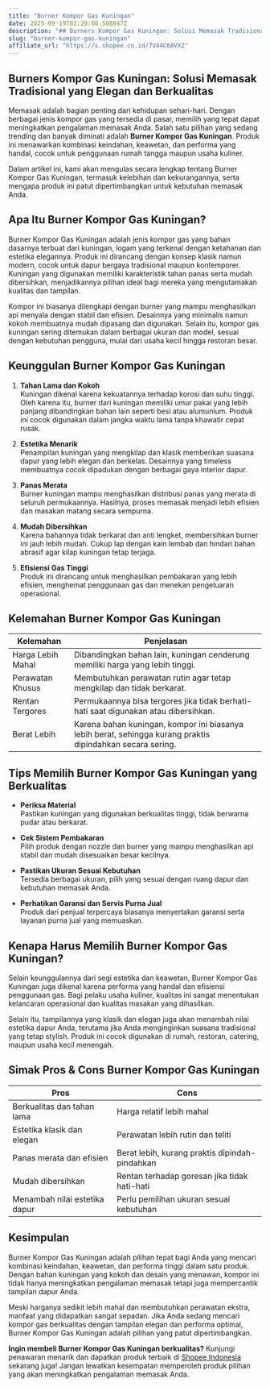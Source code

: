 ```yaml
---
title: "Burner Kompor Gas Kuningan"
date: 2025-09-19T02:20:08.508847Z
description: "## Burners Kompor Gas Kuningan: Solusi Memasak Tradisional yang Elegan dan Berkualitas..."
slug: "burner-kompor-gas-kuningan"
affiliate_url: "https://s.shopee.co.id/7V44C68VX2"
---
```

## Burners Kompor Gas Kuningan: Solusi Memasak Tradisional yang Elegan dan Berkualitas

Memasak adalah bagian penting dari kehidupan sehari-hari. Dengan berbagai jenis kompor gas yang tersedia di pasar, memilih yang tepat dapat meningkatkan pengalaman memasak Anda. Salah satu pilihan yang sedang trending dan banyak diminati adalah **Burner Kompor Gas Kuningan**. Produk ini menawarkan kombinasi keindahan, keawetan, dan performa yang handal, cocok untuk penggunaan rumah tangga maupun usaha kuliner.

Dalam artikel ini, kami akan mengulas secara lengkap tentang Burner Kompor Gas Kuningan, termasuk kelebihan dan kekurangannya, serta mengapa produk ini patut dipertimbangkan untuk kebutuhan memasak Anda.

## Apa Itu Burner Kompor Gas Kuningan?

Burner Kompor Gas Kuningan adalah jenis kompor gas yang bahan dasarnya terbuat dari kuningan, logam yang terkenal dengan ketahanan dan estetika elegannya. Produk ini dirancang dengan konsep klasik namun modern, cocok untuk dapur bergaya tradisional maupun kontemporer. Kuningan yang digunakan memiliki karakteristik tahan panas serta mudah dibersihkan, menjadikannya pilihan ideal bagi mereka yang mengutamakan kualitas dan tampilan.

Kompor ini biasanya dilengkapi dengan burner yang mampu menghasilkan api menyala dengan stabil dan efisien. Desainnya yang minimalis namun kokoh membuatnya mudah dipasang dan digunakan. Selain itu, kompor gas kuningan sering ditemukan dalam berbagai ukuran dan model, sesuai dengan kebutuhan pengguna, mulai dari usaha kecil hingga restoran besar.

## Keunggulan Burner Kompor Gas Kuningan

1. **Tahan Lama dan Kokoh**  
Kuningan dikenal karena kekuatannya terhadap korosi dan suhu tinggi. Oleh karena itu, burner dari kuningan memiliki umur pakai yang lebih panjang dibandingkan bahan lain seperti besi atau alumunium. Produk ini cocok digunakan dalam jangka waktu lama tanpa khawatir cepat rusak.

2. **Estetika Menarik**  
Penampilan kuningan yang mengkilap dan klasik memberikan suasana dapur yang lebih elegan dan berkelas. Desainnya yang timeless membuatnya cocok dipadukan dengan berbagai gaya interior dapur.

3. **Panas Merata**  
Burner kuningan mampu menghasilkan distribusi panas yang merata di seluruh permukaannya. Hasilnya, proses memasak menjadi lebih efisien dan masakan matang secara sempurna.

4. **Mudah Dibersihkan**  
Karena bahannya tidak berkarat dan anti lengket, membersihkan burner ini jauh lebih mudah. Cukup lap dengan kain lembab dan hindari bahan abrasif agar kilap kuningan tetap terjaga.

5. **Efisiensi Gas Tinggi**  
Produk ini dirancang untuk menghasilkan pembakaran yang lebih efisien, menghemat penggunaan gas dan menekan pengeluaran operasional.

## Kelemahan Burner Kompor Gas Kuningan

| Kelemahan | Penjelasan |
| --- | --- |
| Harga Lebih Mahal | Dibandingkan bahan lain, kuningan cenderung memiliki harga yang lebih tinggi. |
| Perawatan Khusus | Membutuhkan perawatan rutin agar tetap mengkilap dan tidak berkarat. |
| Rentan Tergores | Permukaannya bisa tergores jika tidak berhati-hati saat digunakan atau dibersihkan. |
| Berat Lebih | Karena bahan kuningan, kompor ini biasanya lebih berat, sehingga kurang praktis dipindahkan secara sering. |

## Tips Memilih Burner Kompor Gas Kuningan yang Berkualitas

- **Periksa Material**  
Pastikan kuningan yang digunakan berkualitas tinggi, tidak berwarna pudar atau berkarat.  

- **Cek Sistem Pembakaran**  
Pilih produk dengan nozzle dan burner yang mampu menghasilkan api stabil dan mudah disesuaikan besar kecilnya.

- **Pastikan Ukuran Sesuai Kebutuhan**  
Tersedia berbagai ukuran, pilih yang sesuai dengan ruang dapur dan kebutuhan memasak Anda.

- **Perhatikan Garansi dan Servis Purna Jual**  
Produk dari penjual terpercaya biasanya menyertakan garansi serta layanan purna jual yang memuaskan.

## Kenapa Harus Memilih Burner Kompor Gas Kuningan?

Selain keunggulannya dari segi estetika dan keawetan, Burner Kompor Gas Kuningan juga dikenal karena performa yang handal dan efisiensi penggunaan gas. Bagi pelaku usaha kuliner, kualitas ini sangat menentukan kelancaran operasional dan kualitas masakan yang dihasilkan.

Selain itu, tampilannya yang klasik dan elegan juga akan menambah nilai estetika dapur Anda, terutama jika Anda menginginkan suasana tradisional yang tetap stylish. Produk ini cocok digunakan di rumah, restoran, catering, maupun usaha kecil menengah.

## Simak Pros & Cons Burner Kompor Gas Kuningan

| Pros | Cons |
| --- | --- |
| Berkualitas dan tahan lama | Harga relatif lebih mahal |
| Estetika klasik dan elegan | Perawatan lebih rutin dan teliti |
| Panas merata dan efisien | Berat lebih, kurang praktis dipindah-pindahkan |
| Mudah dibersihkan | Rentan terhadap goresan jika tidak hati-hati |
| Menambah nilai estetika dapur | Perlu pemilihan ukuran sesuai kebutuhan |

## Kesimpulan

Burner Kompor Gas Kuningan adalah pilihan tepat bagi Anda yang mencari kombinasi keindahan, keawetan, dan performa tinggi dalam satu produk. Dengan bahan kuningan yang kokoh dan desain yang menawan, kompor ini tidak hanya meningkatkan pengalaman memasak tetapi juga mempercantik tampilan dapur Anda.

Meski harganya sedikit lebih mahal dan membutuhkan perawatan ekstra, manfaat yang didapatkan sangat sepadan. Jika Anda sedang mencari kompor gas berkualitas dengan tampilan elegan dan performa optimal, Burner Kompor Gas Kuningan adalah pilihan yang patut dipertimbangkan.

**Ingin membeli Burner Kompor Gas Kuningan berkualitas?** Kunjungi penawaran menarik dan dapatkan produk terbaik di [Shopee Indonesia](https://s.shopee.co.id/7V44C68VX2) sekarang juga! Jangan lewatkan kesempatan memperoleh produk pilihan yang akan meningkatkan pengalaman memasak Anda.